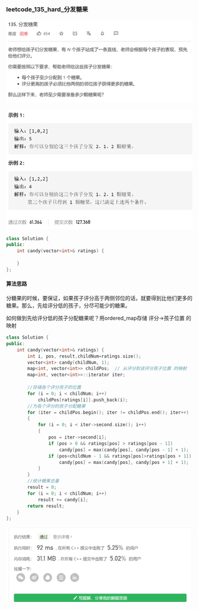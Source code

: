 ### leetcode_135_hard_分发糖果

![image-20210121190110138](leetcode_135_hard_分发糖果.assets/image-20210121190110138.png)

![image-20210121190120159](leetcode_135_hard_分发糖果.assets/image-20210121190120159.png)

```c++
class Solution {
public:
    int candy(vector<int>& ratings) {

    }
};
```



#### 算法思路

分糖果的时候，要保证，如果孩子评分高于两侧邻位的话，就要得到比他们更多的糖果。那么，先给评分低的孩子，分尽可能少的糖果。

如何做到先给评分低的孩子分配糖果呢？用ordered_map存储 评分->孩子位置 的映射

```c++
class Solution {
public:
	int candy(vector<int>& ratings) {
		int i, pos, result,childNum=ratings.size();
		vector<int> candy(childNum, 1);
		map<int, vector<int>> childPos;  // 从评分到该评分孩子位置 的映射
		map<int, vector<int>>::iterator iter;

		//存储各个评分孩子的位置
		for (i = 0; i < childNum; i++)
			childPos[ratings[i]].push_back(i);
		//为各个评分的孩子分配糖果
		for (iter = childPos.begin(); iter != childPos.end(); iter++)
		{
			for (i = 0; i < iter->second.size(); i++)
			{
				pos = iter->second[i];
				if (pos > 0 && ratings[pos] > ratings[pos - 1])
					candy[pos] = max(candy[pos], candy[pos - 1] + 1);
				if (pos<childNum - 1 && ratings[pos]>ratings[pos + 1])
					candy[pos] = max(candy[pos], candy[pos + 1] + 1);
			}
		}
		//统计糖果总量
		result = 0;
		for (i = 0; i < childNum; i++)
			result += candy[i];
		return result;
	}
};
```

![image-20210121193605021](leetcode_135_hard_分发糖果.assets/image-20210121193605021.png)